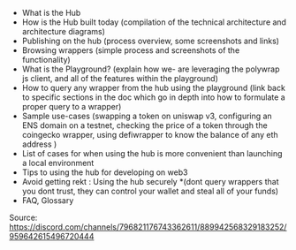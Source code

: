- What is the Hub
- How is the Hub built today (compilation of the technical architecture and architecture diagrams)
- Publishing on the hub (process overview, some screenshots and links)
- Browsing wrappers (simple process and screenshots of the functionality)
- What is the Playground? (explain how we- are leveraging the polywrap js client, and all of the features within the playground)
- How to query any wrapper from the hub using the playground (link back to specific sections in the doc which go in depth into how to formulate a proper query to a wrapper)
- Sample use-cases (swapping a token on uniswap v3, configuring an ENS domain on a testnet, checking the price of a token through the coingecko wrapper, using defiwrapper to know the balance of any eth address )
- List of cases for when using the hub is more convenient than launching a local environment
- Tips to using the hub for developing on web3
- Avoid getting rekt : Using the hub securely *(dont query wrappers that you dont trust, they can control your wallet and steal all of your funds)
- FAQ, Glossary

Source: https://discord.com/channels/796821176743362611/889942568329183252/959642615496720444
